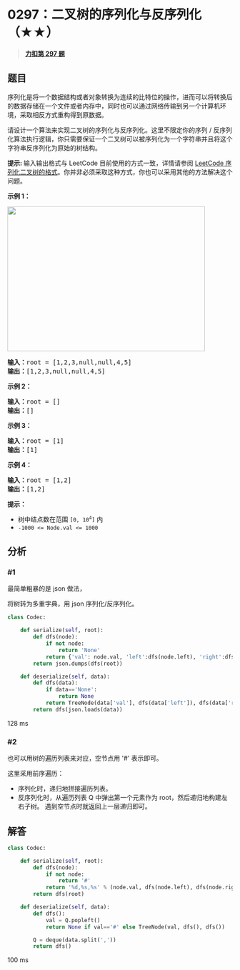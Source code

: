 # 0297：二叉树的序列化与反序列化（★★）


> <u>**[力扣第 297 题](https://leetcode.cn/problems/serialize-and-deserialize-binary-tree/)**</u>

## 题目

<p>序列化是将一个数据结构或者对象转换为连续的比特位的操作，进而可以将转换后的数据存储在一个文件或者内存中，同时也可以通过网络传输到另一个计算机环境，采取相反方式重构得到原数据。</p>

<p>请设计一个算法来实现二叉树的序列化与反序列化。这里不限定你的序列 / 反序列化算法执行逻辑，你只需要保证一个二叉树可以被序列化为一个字符串并且将这个字符串反序列化为原始的树结构。</p>

<p><strong>提示: </strong>输入输出格式与 LeetCode 目前使用的方式一致，详情请参阅 <a href="/faq/#binary-tree">LeetCode 序列化二叉树的格式</a>。你并非必须采取这种方式，你也可以采用其他的方法解决这个问题。</p>



<p><strong>示例 1：</strong></p>
<img alt="" src="https://assets.leetcode.com/uploads/2020/09/15/serdeser.jpg" style="width: 442px; height: 324px;" />
<pre>
<strong>输入：</strong>root = [1,2,3,null,null,4,5]
<strong>输出：</strong>[1,2,3,null,null,4,5]
</pre>

<p><strong>示例 2：</strong></p>

<pre>
<strong>输入：</strong>root = []
<strong>输出：</strong>[]
</pre>

<p><strong>示例 3：</strong></p>

<pre>
<strong>输入：</strong>root = [1]
<strong>输出：</strong>[1]
</pre>

<p><strong>示例 4：</strong></p>

<pre>
<strong>输入：</strong>root = [1,2]
<strong>输出：</strong>[1,2]
</pre>



<p><strong>提示：</strong></p>

<ul>
<li>树中结点数在范围 <code>[0, 10<sup>4</sup>]</code> 内</li>
<li><code>-1000 <= Node.val <= 1000</code></li>
</ul>


## 分析

### #1

最简单粗暴的是 json 做法，

将树转为多重字典，用 json 序列化/反序列化。

```python
class Codec:

    def serialize(self, root):
        def dfs(node):
            if not node:
                return 'None'
            return {'val': node.val, 'left':dfs(node.left), 'right':dfs(node.right) }
        return json.dumps(dfs(root))

    def deserialize(self, data): 
        def dfs(data):
            if data=='None':
                return None
            return TreeNode(data['val'], dfs(data['left']), dfs(data['right']))
        return dfs(json.loads(data))
```
128 ms

### #2

也可以用树的遍历列表来对应，空节点用 '#' 表示即可。

这里采用前序遍历：
- 序列化时，递归地拼接遍历列表。
- 反序列化时，从遍历列表 Q 中弹出第一个元素作为 root，然后递归地构建左右子树。
遇到空节点时就返回上一层递归即可。

## 解答

```python
class Codec:

    def serialize(self, root):
        def dfs(node):
            if not node:
                return '#'
            return '%d,%s,%s' % (node.val, dfs(node.left), dfs(node.right))
        return dfs(root)

    def deserialize(self, data):
        def dfs():
            val = Q.popleft()
            return None if val=='#' else TreeNode(val, dfs(), dfs())

        Q = deque(data.split(','))
        return dfs()
```
100 ms

